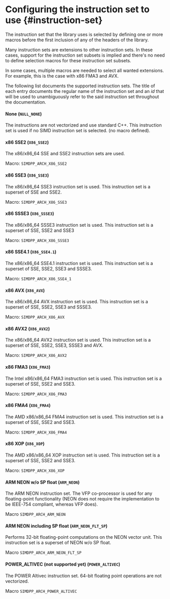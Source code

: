 Configuring the instruction set to use {#instruction-set}
======================================

The instruction set that the library uses is selected by defining one or more
macros before the first inclusion of any of the headers of the library.

Many instruction sets are extensions to other instruction sets. In these cases,
support for the instruction set subsets is implied and there's no need to
define selection macros for these instruction set subsets.

In some cases, multiple macros are needed to select all wanted extensions. For
example, this is the case with x86 FMA3 and AVX.

The following list documents the supported instruction sets. The title of each
entry documents the regular name of the instruction set and an _id_ that will
be used to unambiguously refer to the said instruction set throughout the
documentation.

#### None (`NULL_NONE`) ####

The instructions are not vectorized and use standard C++. This instruction set
is used if no SIMD instruction set is selected. (no macro defined).

#### x86 SSE2 (`X86_SSE2`) ####

The x86/x86_64 SSE and SSE2 instruction sets are used.

Macro: `SIMDPP_ARCH_X86_SSE2`

#### x86 SSE3 (`X86_SSE3`) ####

The x86/x86_64 SSE3 instruction set is used. This instruction set is a superset
of SSE and SSE2.

Macro: `SIMDPP_ARCH_X86_SSE3`

#### x86 SSSE3 (`X86_SSSE3`) ####

The x86/x86_64 SSSE3 instruction set is used. This instruction set is a
superset of SSE, SSE2 and SSE3

Macro: `SIMDPP_ARCH_X86_SSSE3`

#### x86 SSE4.1 (`X86_SSE4.1`) ####

The x86/x86_64 SSE4.1 instruction set is used. This instruction set is a
superset of SSE, SSE2, SSE3 and SSSE3.

Macro: `SIMDPP_ARCH_X86_SSE4_1`

#### x86 AVX (`X86_AVX`) ####

The x86/x86_64 AVX instruction set is used. This instruction set is a superset
of SSE, SSE2, SSE3 and SSSE3.

Macro: `SIMDPP_ARCH_X86_AVX`

#### x86 AVX2 (`X86_AVX2`) ####

The x86/x86_64 AVX2 instruction set is used. This instruction set is a superset
of SSE, SSE2, SSE3, SSSE3 and AVX.

Macro: `SIMDPP_ARCH_X86_AVX2`

#### x86 FMA3 (`X86_FMA3`) ####

The Intel x86/x86_64 FMA3 instruction set is used. This instruction set is a
superset of SSE, SSE2 and SSE3.

Macro: `SIMDPP_ARCH_X86_FMA3`

#### x86 FMA4 (`X86_FMA4`) ####

The AMD x86/x86_64 FMA4 instruction set is used. This instruction set is a
superset of SSE, SSE2 and SSE3.

Macro: `SIMDPP_ARCH_X86_FMA4`

#### x86 XOP (`X86_XOP`) ####

The AMD x86/x86_64 XOP instruction set is used. This instruction set is a
superset of SSE, SSE2 and SSE3.

Macro: `SIMDPP_ARCH_X86_XOP`

#### ARM NEON w/o SP float (`ARM_NEON`) ####

The ARM NEON instruction set. The VFP co-processor is used for any
floating-point functionality (NEON does not require the implementation to be
IEEE-754 compliant, whereas VFP does).

Macro `SIMDPP_ARCH_ARM_NEON`

#### ARM NEON including SP float (`ARM_NEON_FLT_SP`) ####

Performs 32-bit floating-point computations on the NEON vector unit. This
instruction set is a superset of NEON w/o SP float.

Macro `SIMDPP_ARCH_ARM_NEON_FLT_SP`

#### POWER_ALTIVEC (not supported yet) (`POWER_ALTIVEC`) ####

The POWER Altivec instruction set. 64-bit floating point operations are not
vectorized.

Macro `SIMDPP_ARCH_POWER_ALTIVEC`
